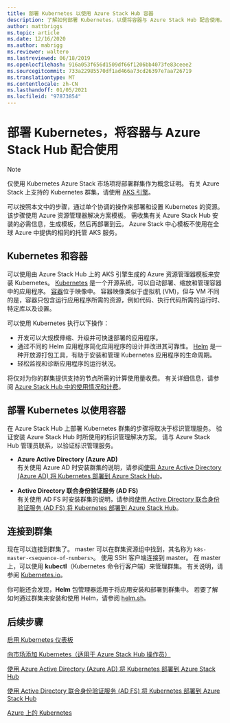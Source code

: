 ```yaml
---
title: 部署 Kubernetes 以使用 Azure Stack Hub 容器
description: 了解如何部署 Kubernetes，以便将容器与 Azure Stack Hub 配合使用。
author: mattbriggs
ms.topic: article
ms.date: 12/16/2020
ms.author: mabrigg
ms.reviewer: waltero
ms.lastreviewed: 06/18/2019
ms.openlocfilehash: 916a053f656d1509df66f1206bb4073fe83ceee2
ms.sourcegitcommit: 733a22985570df1ad466a73cd26397e7aa726719
ms.translationtype: MT
ms.contentlocale: zh-CN
ms.lasthandoff: 01/05/2021
ms.locfileid: "97873854"
---
```

# <a name="deploy-kubernetes-to-use-containers-with-azure-stack-hub"></a>部署 Kubernetes，将容器与 Azure Stack Hub 配合使用

> [!NOTE]  
> 仅使用 Kubernetes Azure Stack 市场项将部署群集作为概念证明。 有关 Azure Stack 上支持的 Kubernetes 群集，请使用 [AKS 引擎](azure-stack-kubernetes-aks-engine-overview.md)。

可以按照本文中的步骤，通过单个协调的操作来部署和设置 Kubernetes 的资源。 该步骤使用 Azure 资源管理器解决方案模板。 需收集有关 Azure Stack Hub 安装的必需信息，生成模板，然后再部署到云。 Azure Stack 中心模板不使用在全球 Azure 中提供的相同的托管 AKS 服务。

## <a name="kubernetes-and-containers"></a>Kubernetes 和容器

可以使用由 Azure Stack Hub 上的 AKS 引擎生成的 Azure 资源管理器模板来安装 Kubernetes。 [Kubernetes](https://kubernetes.io) 是一个开源系统，可以自动部署、缩放和管理容器中的应用程序。 [容器](https://www.docker.com/what-container)位于映像中。 容器映像类似于虚拟机 (VM)，但与 VM 不同的是，容器只包含运行应用程序所需的资源，例如代码、执行代码所需的运行时、特定库以及设置。

可以使用 Kubernetes 执行以下操作：

- 开发可以大规模伸缩、升级并可快速部署的应用程序。 
- 通过不同的 Helm 应用程序简化应用程序的设计并改进其可靠性。 [Helm](https://github.com/kubernetes/helm) 是一种开放源打包工具，有助于安装和管理 Kubernetes 应用程序的生命周期。
- 轻松监视和诊断应用程序的运行状况。

将仅对为你的群集提供支持的节点所需的计算使用量收费。 有关详细信息，请参阅 [Azure Stack Hub 中的使用情况和计费](../operator/azure-stack-billing-and-chargeback.md)。

## <a name="deploy-kubernetes-to-use-containers"></a>部署 Kubernetes 以使用容器

在 Azure Stack Hub 上部署 Kubernetes 群集的步骤将取决于标识管理服务。 验证安装 Azure Stack Hub 时所使用的标识管理解决方案。 请与 Azure Stack Hub 管理员联系，以验证标识管理服务。

- **Azure Active Directory (Azure AD)**  
有关使用 Azure AD 时安装群集的说明，请参阅[使用 Azure Active Directory (Azure AD) 将 Kubernetes 部署到 Azure Stack Hub](azure-stack-solution-template-kubernetes-azuread.md)。

- **Active Directory 联合身份验证服务 (AD FS)**  
有关使用 AD FS 时安装群集的说明，请参阅[使用 Active Directory 联合身份验证服务 (AD FS) 将 Kubernetes 部署到 Azure Stack Hub](azure-stack-solution-template-kubernetes-adfs.md)。

## <a name="connect-to-your-cluster"></a>连接到群集

现在可以连接到群集了。 master 可以在群集资源组中找到，其名称为 `k8s-master-<sequence-of-numbers>`。 使用 SSH 客户端连接到 master。 在 master 上，可以使用 **kubectl**（Kubernetes 命令行客户端）来管理群集。 有关说明，请参阅 [Kubernetes.io](https://kubernetes.io/docs/reference/kubectl/overview)。

你可能还会发现，**Helm** 包管理器适用于将应用安装和部署到群集中。 若要了解如何通过群集来安装和使用 Helm，请参阅 [helm.sh](https://helm.sh/)。

## <a name="next-steps"></a>后续步骤

[启用 Kubernetes 仪表板](azure-stack-solution-template-kubernetes-dashboard.md)

[向市场添加 Kubernetes（适用于 Azure Stack Hub 操作员）](../operator/azure-stack-solution-template-kubernetes-cluster-add.md)

[使用 Azure Active Directory (Azure AD) 将 Kubernetes 部署到 Azure Stack Hub](azure-stack-solution-template-kubernetes-azuread.md)

[使用 Active Directory 联合身份验证服务 (AD FS) 将 Kubernetes 部署到 Azure Stack Hub](azure-stack-solution-template-kubernetes-adfs.md)

[Azure 上的 Kubernetes](/azure/container-service/kubernetes/container-service-kubernetes-walkthrough)
